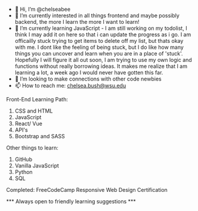 - 👋 Hi, I’m @chelseabee
- 👀 I’m currently interested in all things frontend and maybe possibly backend, the more I learn the more I want to learn!
- 🌱 I’m currently learning JavaScript - I am still working on my todolist, I think I may add it on here so that i can update the progress as i go. I am officailly stuck trying to get items to delete off my list, but thats okay with me. I dont like the feeling of being stuck, but I do like how many things you can uncover and learn when you are in a place of 'stuck'. Hopefully I will figure it all out soon, I am trying to use my own logic and functions without really borrowing ideas. It makes me realize that I am learning a lot, a week ago I would never have gotten this far. 
- 💞️ I’m looking to make connections with other code newbies
- 📫 How to reach me: chelsea.bush@wsu.edu


Front-End Learning Path:
1. CSS and HTML
2. JavaScript
3. React/ Vue
4. API's
5. Bootstrap and SASS

Other things to learn:
1. GitHub
2. Vanilla JavaScript
3. Python
4. SQL

Completed:
FreeCodeCamp Responsive Web Design Certification

*** Always open to friendly learning suggestions ***

<!---
chelseabee/chelseabee is a ✨ special ✨ repository because its `README.md` (this file) appears on your GitHub profile.
You can click the Preview link to take a look at your changes.
--->
